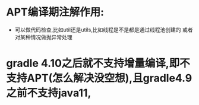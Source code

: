 # APT编译期注解作用:
- 可以做代码检查,比如util还是utils,比如线程是不是都是通过线程池创建的
或者对某种情况做抛异常处理
# gradle 4.10之后就不支持增量编译,即不支持APT(怎么解决没空想),且gradle4.9之前不支持java11,